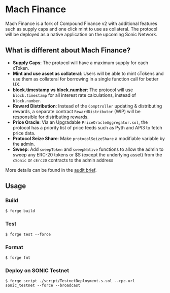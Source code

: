 # Mach Finance

Mach Finance is a fork of Compound Finance v2 with additional features such as supply caps and one click mint to use as collateral.
The protocol will be deployed as a native application on the upcoming Sonic Network. 

## What is different about Mach Finance?
- **Supply Caps**: The protocol will have a maximum supply for each cToken.
- **Mint and use asset as collateral**: Users will be able to mint cTokens and use them as collateral for borrowing in a single function call for better UX.
- **block.timestamp vs block.number**: The protocol will use `block.timestamp` for all interest rate calculations, instead of `block.number`.
- **Reward Distribution**: Instead of the `Comptroller` updating & distributing rewards, a separate contract `RewardDistributor` (WIP) will be responsible for distributing rewards.
- **Price Oracle**: Via an Upgradable `PriceOracleAggregator.sol`, the protocol has a priority list of price feeds such as Pyth and API3 to fetch price data.
- **Protocol Seize Share**: Make `protocolSeizeShare` a modifiable variable by the admin.
- **Sweep**: Add `sweepToken` and `sweepNative` functions to allow the admin to sweep any ERC-20 tokens or $S (except the underlying asset) from the `cSonic` or `cErc20` contracts to the admin address

More details can be found in the [audit brief](audit/brief.md).

## Usage

### Build

```shell
$ forge build
```

### Test

```shell
$ forge test --force
```

### Format

```shell
$ forge fmt
```

### Deploy on SONIC Testnet

```shell
$ forge script ./script/TestnetDeployment.s.sol --rpc-url sonic_testnet --force --broadcast
```
